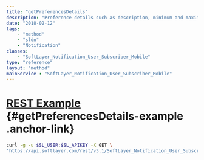 ```yaml
---
title: "getPreferencesDetails"
description: "Preference details such as description, minimum and maximum limits, default value and unit of measure."
date: "2018-02-12"
tags:
    - "method"
    - "sldn"
    - "Notification"
classes:
    - "SoftLayer_Notification_User_Subscriber_Mobile"
type: "reference"
layout: "method"
mainService : "SoftLayer_Notification_User_Subscriber_Mobile"
---
```


# [REST Example](#getPreferencesDetails-example) <a href="/article/rest/"><i class="fas fa-question"></i></a> {#getPreferencesDetails-example .anchor-link} 
```bash
curl -g -u $SL_USER:$SL_APIKEY -X GET \
'https://api.softlayer.com/rest/v3.1/SoftLayer_Notification_User_Subscriber_Mobile/{SoftLayer_Notification_User_Subscriber_MobileID}/getPreferencesDetails'
```
